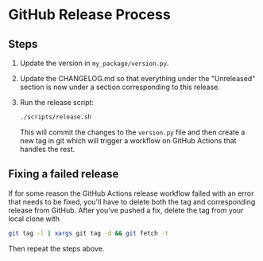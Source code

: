 # GitHub Release Process

## Steps

1. Update the version in `my_package/version.py`.

2. Update the CHANGELOG.md so that everything under the "Unreleased" section is now under a section corresponding to this release.

3. Run the release script:

    ```bash
    ./scripts/release.sh
    ```

    This will commit the changes to the `version.py` file and then create a new tag in git
    which will trigger a workflow on GitHub Actions that handles the rest.

## Fixing a failed release

If for some reason the GitHub Actions release workflow failed with an error that needs to be fixed, you'll have to delete both the tag and corresponding release from GitHub. After you've pushed a fix, delete the tag from your local clone with

```bash
git tag -l | xargs git tag -d && git fetch -t
```

Then repeat the steps above.
